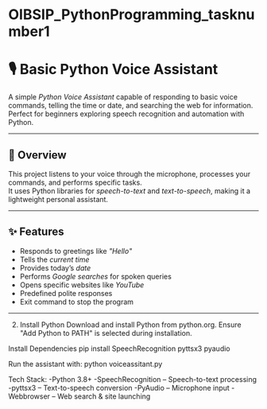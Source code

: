# OIBSIP_PythonProgramming_tasknumber1
# 🎙️ Basic Python Voice Assistant

A simple *Python Voice Assistant* capable of responding to basic voice commands, telling the time or date, and searching the web for information.  
Perfect for beginners exploring speech recognition and automation with Python.

---

## 📌 Overview
This project listens to your voice through the microphone, processes your commands, and performs specific tasks.  
It uses Python libraries for *speech-to-text* and *text-to-speech*, making it a lightweight personal assistant.

---

## ✨ Features
- Responds to greetings like *"Hello"*
- Tells the *current time*
- Provides today’s *date*
- Performs *Google searches* for spoken queries
- Opens specific websites like *YouTube*
- Predefined polite responses
- Exit command to stop the program

---
2. Install Python
Download and install Python from python.org.
Ensure "Add Python to PATH" is selected during installation.

Install Dependencies
pip install SpeechRecognition pyttsx3 pyaudio

Run the assistant with:
python voiceassitant.py

Tech Stack: 
-Python 3.8+
-SpeechRecognition – Speech-to-text processing
-pyttsx3 – Text-to-speech conversion
-PyAudio – Microphone input
-Webbrowser – Web search & site launching
